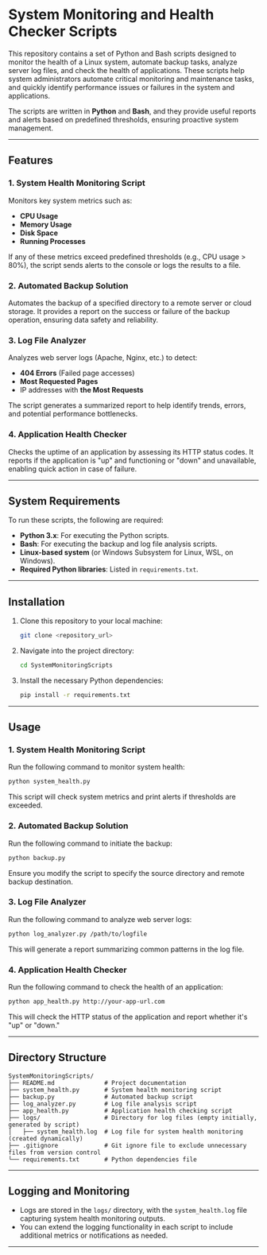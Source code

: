 # **System Monitoring and Health Checker Scripts**

This repository contains a set of Python and Bash scripts designed to monitor the health of a Linux system, automate backup tasks, analyze server log files, and check the health of applications. These scripts help system administrators automate critical monitoring and maintenance tasks, and quickly identify performance issues or failures in the system and applications.

The scripts are written in **Python** and **Bash**, and they provide useful reports and alerts based on predefined thresholds, ensuring proactive system management.

---

## **Features**

### **1. System Health Monitoring Script**
Monitors key system metrics such as:
- **CPU Usage**
- **Memory Usage**
- **Disk Space**
- **Running Processes**

If any of these metrics exceed predefined thresholds (e.g., CPU usage > 80%), the script sends alerts to the console or logs the results to a file.

### **2. Automated Backup Solution**
Automates the backup of a specified directory to a remote server or cloud storage. It provides a report on the success or failure of the backup operation, ensuring data safety and reliability.

### **3. Log File Analyzer**
Analyzes web server logs (Apache, Nginx, etc.) to detect:
- **404 Errors** (Failed page accesses)
- **Most Requested Pages**
- IP addresses with **the Most Requests**

The script generates a summarized report to help identify trends, errors, and potential performance bottlenecks.

### **4. Application Health Checker**
Checks the uptime of an application by assessing its HTTP status codes. It reports if the application is "up" and functioning or "down" and unavailable, enabling quick action in case of failure.

---

## **System Requirements**

To run these scripts, the following are required:
- **Python 3.x**: For executing the Python scripts.
- **Bash**: For executing the backup and log file analysis scripts.
- **Linux-based system** (or Windows Subsystem for Linux, WSL, on Windows).
- **Required Python libraries**: Listed in `requirements.txt`.

---

## **Installation**

1. Clone this repository to your local machine:
   ```bash
   git clone <repository_url>
   ```

2. Navigate into the project directory:
   ```bash
   cd SystemMonitoringScripts
   ```

3. Install the necessary Python dependencies:
   ```bash
   pip install -r requirements.txt
   ```

---

## **Usage**

### **1. System Health Monitoring Script**
Run the following command to monitor system health:
```bash
python system_health.py
```
This script will check system metrics and print alerts if thresholds are exceeded.

### **2. Automated Backup Solution**
Run the following command to initiate the backup:
```bash
python backup.py
```
Ensure you modify the script to specify the source directory and remote backup destination.

### **3. Log File Analyzer**
Run the following command to analyze web server logs:
```bash
python log_analyzer.py /path/to/logfile
```
This will generate a report summarizing common patterns in the log file.

### **4. Application Health Checker**
Run the following command to check the health of an application:
```bash
python app_health.py http://your-app-url.com
```
This will check the HTTP status of the application and report whether it's "up" or "down."

---

## **Directory Structure**

```
SystemMonitoringScripts/
├── README.md              # Project documentation
├── system_health.py       # System health monitoring script
├── backup.py              # Automated backup script
├── log_analyzer.py        # Log file analysis script
├── app_health.py          # Application health checking script
├── logs/                  # Directory for log files (empty initially, generated by script)
│   ├── system_health.log  # Log file for system health monitoring (created dynamically)
├── .gitignore             # Git ignore file to exclude unnecessary files from version control
└── requirements.txt       # Python dependencies file
```

---

## **Logging and Monitoring**

- Logs are stored in the `logs/` directory, with the `system_health.log` file capturing system health monitoring outputs.
- You can extend the logging functionality in each script to include additional metrics or notifications as needed.

---
